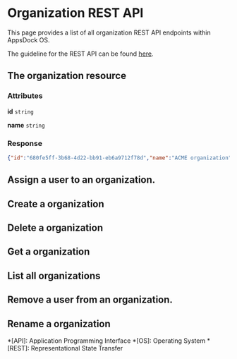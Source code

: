 # Organization REST API

This page provides a list of all organization REST API endpoints within AppsDock OS.

The guideline for the REST API can be found [here](../../../gettingstarted/guidelines/rest-api).

## The organization resource

### Attributes

**id** `string`

**name** `string`

### Response

~~~json
{"id":"680fe5ff-3b68-4d22-bb91-eb6a9712f78d","name":"ACME organization"}
~~~

## Assign a user to an organization.

## Create a organization

## Delete a organization

## Get a organization

## List all organizations

## Remove a user from an organization.

## Rename a organization


*[API]: Application Programming Interface
*[OS]: Operating System
*[REST]: Representational State Transfer
